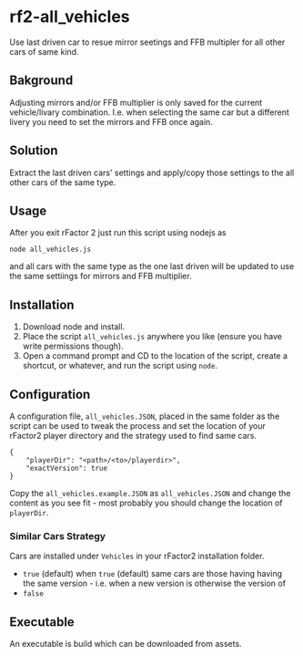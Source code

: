 # rf2-all_vehicles

Use last driven car to resue mirror seetings and FFB multipler for all other cars of same kind.

## Bakground

Adjusting mirrors and/or FFB multiplier is only saved for the current vehicle/livary combination. I.e. when selecting the same car but a different livery you need to set the mirrors and FFB once again.

## Solution

Extract the last driven cars' settings and apply/copy those settings to the all other cars of the same type.

## Usage

After you exit rFactor 2 just run this script using nodejs as

```node all_vehicles.js```

and all cars with the same type as the one last driven will be updated to use the same settiings for mirrors and FFB multiplier.

## Installation

1. Download node and install.
2. Place the script ```all_vehicles.js``` anywhere you like (ensure you have write permissions though).
3. Open a command prompt and CD to the location of the script, create a shortcut, or whatever, and run the script using ```node```.

## Configuration

A configuration file, ```all_vehicles.JSON```, placed in the same folder as the script can be used to tweak the process and set the location of your rFactor2 player directory and the strategy used to find same cars. 

```
{
    "playerDir": "<path>/<to>/playerdir>",
    "exactVersion": true
}
```

Copy the ```all_vehicles.example.JSON``` as ```all_vehicles.JSON``` and change the content as you see fit - most probably you should change the location of ```playerDir```. 

### Similar Cars Strategy

Cars are installed under ```Vehicles``` in your rFactor2 installation folder.

* ```true``` (default) 
  when ```true``` (default) same cars are those having having the same version - i.e. when a new version is
  otherwise the version of  
* ```false``` 




## Executable 

An executable is build which can be downloaded from assets.


